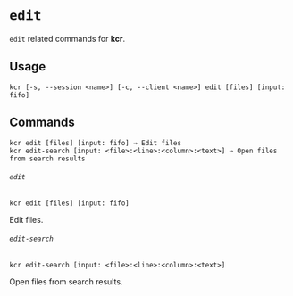 # `edit`

`edit` related commands for **kcr**.

## Usage

```
kcr [-s, --session <name>] [-c, --client <name>] edit [files] [input: fifo]
```

## Commands

```
kcr edit [files] [input: fifo] ⇒ Edit files
kcr edit-search [input: <file>:<line>:<column>:<text>] ⇒ Open files from search results
```

###### `edit`

```
kcr edit [files] [input: fifo]
```

Edit files.

###### `edit-search`

```
kcr edit-search [input: <file>:<line>:<column>:<text>]
```

Open files from search results.
